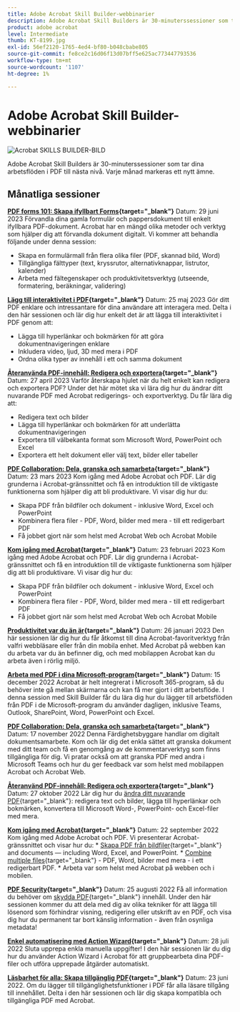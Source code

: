 ```yaml
---
title: Adobe Acrobat Skill Builder-webbinarier
description: Adobe Acrobat Skill Builders är 30-minuterssessioner som tar PDF-arbetsflödena till nästa nivå
product: adobe acrobat
level: Intermediate
thumb: KT-8199.jpg
exl-id: 56ef2120-1765-4ed4-bf80-b048cbabe805
source-git-commit: fe8ce2c16d06f13d07bff5e625ac773447793536
workflow-type: tm+mt
source-wordcount: '1107'
ht-degree: 1%

---
```


# Adobe Acrobat Skill Builder-webbinarier

![Acrobat SKILLS BUILDER-BILD](../assets/sbacrobatwebinars.png)

Adobe Acrobat Skill Builders är 30-minuterssessioner som tar dina arbetsflöden i PDF till nästa nivå. Varje månad markeras ett nytt ämne.

## Månatliga sessioner

**[PDF forms 101: Skapa ifyllbart Forms](https://adobe-acrobat-skill-builder.joinus.adobeevents.com/attendease/networking/experience/795f4bc7-db42-4022-a624-8a53c51174c6/9d685d0f-4a5b-4236-a1ef-081d1403fb41){target="_blank"}**
Datum: 29 juni 2023 Förvandla dina gamla formulär och pappersdokument till enkelt ifyllbara PDF-dokument. Acrobat har en mängd olika metoder och verktyg som hjälper dig att förvandla dokument digitalt. Vi kommer att behandla följande under denna session:

* Skapa en formulärmall från flera olika filer (PDF, skannad bild, Word)
* Tillgängliga fälttyper (text, kryssrutor, alternativknappar, listrutor, kalender)
* Arbeta med fältegenskaper och produktivitetsverktyg (utseende, formatering, beräkningar, validering)

**[Lägg till interaktivitet i PDF](https://adobe-acrobat-skill-builder.joinus.adobeevents.com/attendease/networking/experience/4ff4d607-8c9f-47dd-ac4f-3b351a0a0fe3/2eb92255-d963-4ff7-b278-2a95a11db755){target="_blank"}**
Datum: 25 maj 2023 Gör ditt PDF enklare och intressantare för dina användare att interagera med. Delta i den här sessionen och lär dig hur enkelt det är att lägga till interaktivitet i PDF genom att:

* Lägga till hyperlänkar och bokmärken för att göra dokumentnavigeringen enklare
* Inkludera video, ljud, 3D med mera i PDF
* Ordna olika typer av innehåll i ett och samma dokument

**[Återanvända PDF-innehåll: Redigera och exportera](https://adobe-acrobat-skill-builder.joinus.adobeevents.com/attendease/networking/experience/aac3b9af-7d54-4ea5-a6fa-61bc7acea87f/8d7341ee-ff0f-492a-b3fd-935bd11d4ed0){target="_blank"}**
Datum: 27 april 2023 Varför återskapa hjulet när du helt enkelt kan redigera och exportera PDF? Under det här mötet ska vi lära dig hur du ändrar ditt nuvarande PDF med Acrobat redigerings- och exportverktyg. Du får lära dig att:

* Redigera text och bilder
* Lägga till hyperlänkar och bokmärken för att underlätta dokumentnavigeringen
* Exportera till välbekanta format som Microsoft Word, PowerPoint och Excel
* Exportera ett helt dokument eller välj text, bilder eller tabeller

**[PDF Collaboration: Dela, granska och samarbeta](https://adobe-acrobat-skill-builder.joinus.adobeevents.com/attendease/networking/experience/0ef4709b-0a04-418e-a185-7efdd676c2dd/6a95bece-6f24-46f5-a17f-b408464281be){target="_blank"}**
Datum: 23 mars 2023 Kom igång med Adobe Acrobat och PDF. Lär dig grunderna i Acrobat-gränssnittet och få en introduktion till de viktigaste funktionerna som hjälper dig att bli produktivare. Vi visar dig hur du:

* Skapa PDF från bildfiler och dokument - inklusive Word, Excel och PowerPoint
* Kombinera flera filer - PDF, Word, bilder med mera - till ett redigerbart PDF
* Få jobbet gjort när som helst med Acrobat Web och Acrobat Mobile

**[Kom igång med Acrobat](https://adobe-acrobat-skill-builder.joinus.adobeevents.com/attendease/networking/experience/5d8acc24-47a1-4db8-b419-8587bfb12708/fe8ec392-f29a-4e25-b7a3-61f48eea45ab){target="_blank"}**
Datum: 23 februari 2023 Kom igång med Adobe Acrobat och PDF. Lär dig grunderna i Acrobat-gränssnittet och få en introduktion till de viktigaste funktionerna som hjälper dig att bli produktivare. Vi visar dig hur du:

* Skapa PDF från bildfiler och dokument - inklusive Word, Excel och PowerPoint
* Kombinera flera filer - PDF, Word, bilder med mera - till ett redigerbart PDF
* Få jobbet gjort när som helst med Acrobat Web och Acrobat Mobile

**[Produktivitet var du än är](https://adobe-acrobat-skill-builder.joinus.adobeevents.com/attendease/networking/experience/9ab6c7a2-5ca2-4670-9a33-2ac11a1cb542/0b591876-aeae-45af-b41a-07a8326043f2){target="_blank"}**
Datum: 26 januari 2023 Den här sessionen lär dig hur du får åtkomst till dina Acrobat-favoritverktyg från valfri webbläsare eller från din mobila enhet. Med Acrobat på webben kan du arbeta var du än befinner dig, och med mobilappen Acrobat kan du arbeta även i rörlig miljö.

**[Arbeta med PDF i dina Microsoft-program](https://adobe-acrobat-skill-builder.joinus.adobeevents.com/attendease/networking/experience/f7e3961b-e322-4253-bfa4-ff1957a08d99/c1111644-e958-41bf-ad6e-dffafafa7fa0){target="_blank"}**
Datum: 15 december 2022 Acrobat är helt integrerat i Microsoft 365-program, så du behöver inte gå mellan skärmarna och kan få mer gjort i ditt arbetsflöde. I denna session med Skill Builder får du lära dig hur du lägger till arbetsflöden från PDF i de Microsoft-program du använder dagligen, inklusive Teams, Outlook, SharePoint, Word, PowerPoint och Excel.

**[PDF Collaboration: Dela, granska och samarbeta](https://adobe-acrobat-skill-builder.joinus.adobeevents.com/attendease/networking/experience/d1eb8544-6268-4855-8500-2370b1e68045/0dd92858-0587-49f4-be60-8d48c140ef39){target="_blank"}**
Datum: 17 november 2022 Denna Färdighetsbyggare handlar om digitalt dokumentsamarbete. Kom och lär dig det enkla sättet att granska dokument med ditt team och få en genomgång av de kommentarverktyg som finns tillgängliga för dig. Vi pratar också om att granska PDF med andra i Microsoft Teams och hur du ger feedback var som helst med mobilappen Acrobat och Acrobat Web.

**[Återanvänd PDF-innehåll: Redigera och exportera](https://adobe-acrobat-skill-builder.joinus.adobeevents.com/attendease/networking/experience/68a9bbf2-91ca-40f0-baa1-812dd0730e0b/48c2399c-7392-4d7d-ba51-f623dead313a){target="_blank"}**
Datum: 27 oktober 2022 Lär dig hur du [ändra ditt nuvarande PDF](https://www.adobe.com/sv/acrobat/online/pdf-editor.html){target="_blank"}: redigera text och bilder, lägga till hyperlänkar och bokmärken, konvertera till Microsoft Word-, PowerPoint- och Excel-filer med mera.

**[Kom igång med Acrobat](https://adobe-acrobat-skill-builder.joinus.adobeevents.com/attendease/networking/experience/360c9159-3f6f-47ae-8320-d0ad391883e1/e54db15b-af50-40ff-a274-6e927a22c6e7){target="_blank"}**
Datum: 22 september 2022 Kom igång med Adobe Acrobat och PDF. Vi presenterar Acrobat-gränssnittet och visar hur du: * [Skapa PDF från bildfiler](https://www.adobe.com/se/acrobat/online/convert-pdf.html){target="_blank"} and documents — including Word, Excel, and PowerPoint. * [Combine multiple files](https://www.adobe.com/se/acrobat/online/merge-pdf.html){target="_blank"} - PDF, Word, bilder med mera - i ett redigerbart PDF. * Arbeta var som helst med Acrobat på webben och i mobilen.

**[PDF Security](https://adobe-acrobat-skill-builder.joinus.adobeevents.com/attendease/networking/experience/ad3778d2-f2c3-4966-98ed-8b1bb90e4b2b/180ad785-1b5b-4c80-80ab-1df345f082ff){target="_blank"}**
Datum: 25 augusti 2022 Få all information du behöver om [skydda PDF](https://www.adobe.com/se/acrobat/online/password-protect-pdf.html){target="_blank"} innehåll. Under den här sessionen kommer du att dela med dig av olika tekniker för att lägga till lösenord som förhindrar visning, redigering eller utskrift av en PDF, och visa dig hur du permanent tar bort känslig information - även från osynliga metadata!

**[Enkel automatisering med Action Wizard](https://adobe-acrobat-skill-builder.joinus.adobeevents.com/attendease/networking/experience/45ef14f7-e5e4-4fe0-ba26-905adac092a2/24bf421e-f489-47dc-a5a4-d8d70858348c){target="_blank"}**
Datum: 28 juli 2022 Sluta upprepa enkla manuella uppgifter! I den här sessionen lär du dig hur du använder Action Wizard i Acrobat för att gruppbearbeta dina PDF-filer och utföra upprepade åtgärder automatiskt.

**[Läsbarhet för alla: Skapa tillgänglig PDF](https://adobe-acrobat-skill-builder.joinus.adobeevents.com/attendease/networking/experience/18c111bd-9c63-4636-a4fd-8dc045a20423/8484f6c9-e2c9-4e1c-8d03-c2ca1d4db77c){target="_blank"}**
Datum: 23 juni 2022. Om du lägger till tillgänglighetsfunktioner i PDF får alla läsare tillgång till innehållet. Delta i den här sessionen och lär dig skapa kompatibla och tillgängliga PDF med Acrobat.
